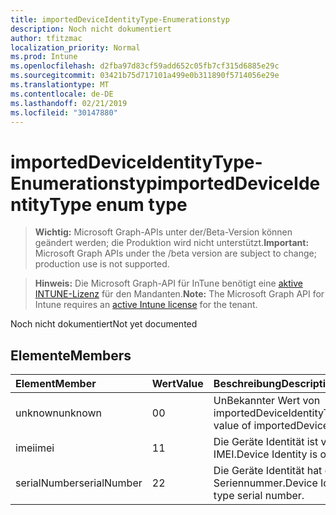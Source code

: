```yaml
---
title: importedDeviceIdentityType-Enumerationstyp
description: Noch nicht dokumentiert
author: tfitzmac
localization_priority: Normal
ms.prod: Intune
ms.openlocfilehash: d2fba97d83cf59add652c05fb7cf315d6885e29c
ms.sourcegitcommit: 03421b75d717101a499e0b311890f5714056e29e
ms.translationtype: MT
ms.contentlocale: de-DE
ms.lasthandoff: 02/21/2019
ms.locfileid: "30147880"
---
```

# <a name="importeddeviceidentitytype-enum-type"></a><span data-ttu-id="9eea6-103">importedDeviceIdentityType-Enumerationstyp</span><span class="sxs-lookup"><span data-stu-id="9eea6-103">importedDeviceIdentityType enum type</span></span>

> <span data-ttu-id="9eea6-104">**Wichtig:** Microsoft Graph-APIs unter der/Beta-Version können geändert werden; die Produktion wird nicht unterstützt.</span><span class="sxs-lookup"><span data-stu-id="9eea6-104">**Important:** Microsoft Graph APIs under the /beta version are subject to change; production use is not supported.</span></span>

> <span data-ttu-id="9eea6-105">**Hinweis:** Die Microsoft Graph-API für InTune benötigt eine [aktive INTUNE-Lizenz](https://go.microsoft.com/fwlink/?linkid=839381) für den Mandanten.</span><span class="sxs-lookup"><span data-stu-id="9eea6-105">**Note:** The Microsoft Graph API for Intune requires an [active Intune license](https://go.microsoft.com/fwlink/?linkid=839381) for the tenant.</span></span>

<span data-ttu-id="9eea6-106">Noch nicht dokumentiert</span><span class="sxs-lookup"><span data-stu-id="9eea6-106">Not yet documented</span></span>

## <a name="members"></a><span data-ttu-id="9eea6-107">Elemente</span><span class="sxs-lookup"><span data-stu-id="9eea6-107">Members</span></span>
|<span data-ttu-id="9eea6-108">Element</span><span class="sxs-lookup"><span data-stu-id="9eea6-108">Member</span></span>|<span data-ttu-id="9eea6-109">Wert</span><span class="sxs-lookup"><span data-stu-id="9eea6-109">Value</span></span>|<span data-ttu-id="9eea6-110">Beschreibung</span><span class="sxs-lookup"><span data-stu-id="9eea6-110">Description</span></span>|
|:---|:---|:---|
|<span data-ttu-id="9eea6-111">unknown</span><span class="sxs-lookup"><span data-stu-id="9eea6-111">unknown</span></span>|<span data-ttu-id="9eea6-112">0</span><span class="sxs-lookup"><span data-stu-id="9eea6-112">0</span></span>|<span data-ttu-id="9eea6-113">UnBekannter Wert von importedDeviceIdentityType.</span><span class="sxs-lookup"><span data-stu-id="9eea6-113">Unknown value of importedDeviceIdentityType.</span></span>|
|<span data-ttu-id="9eea6-114">imei</span><span class="sxs-lookup"><span data-stu-id="9eea6-114">imei</span></span>|<span data-ttu-id="9eea6-115">1</span><span class="sxs-lookup"><span data-stu-id="9eea6-115">1</span></span>|<span data-ttu-id="9eea6-116">Die Geräte Identität ist vom Typ IMEI.</span><span class="sxs-lookup"><span data-stu-id="9eea6-116">Device Identity is of type imei.</span></span>|
|<span data-ttu-id="9eea6-117">serialNumber</span><span class="sxs-lookup"><span data-stu-id="9eea6-117">serialNumber</span></span>|<span data-ttu-id="9eea6-118">2</span><span class="sxs-lookup"><span data-stu-id="9eea6-118">2</span></span>|<span data-ttu-id="9eea6-119">Die Geräte Identität hat den Typ Seriennummer.</span><span class="sxs-lookup"><span data-stu-id="9eea6-119">Device Identity is of type serial number.</span></span>|




